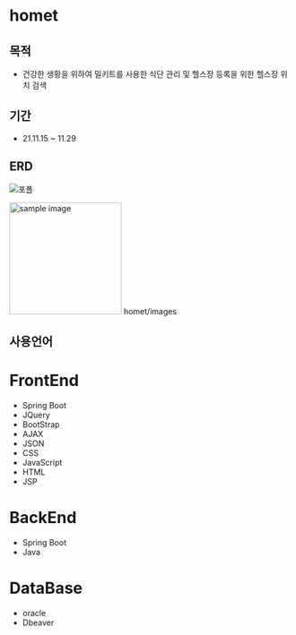 # homet     
## 목적
- 건강한 생황을 위하여 밀키트를 사용한 식단 관리 및 헬스장 등록을 위한 헬스장 위치 검색
## 기간
- 21.11.15 ~ 11.29
## ERD
![포폴](https://user-images.githubusercontent.com/90165033/145937030-2f717d2c-b2d2-47b5-b0ba-5f74858b38bd.jpg)

<a href="#"><img src="https://github.com/kangkyuseok/homet/images/a1.jpg" width="200px" alt="sample image"><a/>
homet/images
## **사용언어**
# FrontEnd
- Spring Boot
- JQuery
- BootStrap
- AJAX
- JSON
- CSS
- JavaScript
- HTML
- JSP
# BackEnd
- Spring Boot
- Java
# DataBase
- oracle
- Dbeaver


